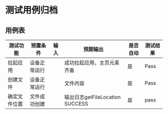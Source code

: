 # 测试用例归档

## 用例表

| 测试功能     | 预置条件     | 输入 | 预期输出                        | 是否自动 | 测试结果 |
| ------------ | ------------ | ---- |-----------------------------| -------- | -------- |
| 拉起应用     | 设备正常运行 |      | 成功拉起应用，主页元素齐备               | 是       | Pass     |
| 创建文件     | 设备正常运行 |      | 文件内容                        | 是       | Pass     |
| 确定文件位置 | 文件成功创建 |      | 输出日志getFileLocation SUCCESS | 是       | pass     |

